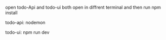 open todo-Api and todo-ui both open in diffrent terminal and then run npm install

todo-api: nodemon

todo-ui: npm run dev
